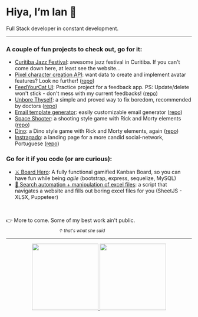 # Hiya, I’m Ian 👋
Full Stack developer in constant development.

<hr>

<h3>A couple of fun projects to check out, go for it:</h3>

- <a href="https://www.curitibajazzfestival.com.br" target="_blank">Curitiba Jazz Festival</a>: awesome jazz festival in Curitiba. If you can't come down here, at least see the website...
- <a href="https://character-creation-api.herokuapp.com/" target="_blank">Pixel character creation API</a>: want data to create and implement avatar features? Look no further! (<a href="https://github.com/ianisout/character-creation-api" target="_blank">repo</a>)
- <a href="https://feedyourcat-ui.netlify.app/" target="_blank"> FeedYourCat UI</a>: Practice project for a feedback app. PS: Update/delete won't stick - don't mess with my current feedbacks! (<a href="https://github.com/ianisout/feedback-app" target="_blank">repo</a>)
- <a href="https://unbore-thyself.herokuapp.com/" target="_blank">Unbore Thyself</a>: a simple and proved way to fix boredom, recommended by doctors (<a href="https://github.com/ianisout/unbore-thyself" target="_blank">repo</a>)
- <a href="https://ianisout.github.io/email-template-generator/" target="_blank">Email template generator</a>: easily customizable email generator (<a href="https://github.com/ianisout/email-template-generator" target="_blank">repo</a>)
- <a href="https://ianisout.github.io/spaceshooter-project/" target="_blank">Space Shooter</a>: a shooting style game with Rick and Morty elements (<a href="https://github.com/ianisout/spaceshooter-project" target="_blank">repo</a>)
- <a href="https://ianisout.github.io/dino-game-rick/" target="_blank">Dino</a>: a Dino style game with Rick and Morty elements, again (<a href="https://github.com/ianisout/dino-game-rick">repo</a>)
- <a href="https://ianisout.github.io/instragado/" target="_blank">Instragado</a>: a landing page for a more candid social-network, Portuguese (<a href="https://github.com/ianisout/instragado" target="_blank">repo</a>)


### Go for it if you code (or are curious):
- <a href="https://github.com/ianisout/BoardHero" target="_blank">⚔ Board Hero</a>: A fully functional gamified Kanban Board, so you can have fun while being _agile_ (bootstrap, express, sequelize, MySQL)
- <a href="https://github.com/ianisout/search-automation-xlsx" target="_blank"/>🤖 Search automation + manipulation of excel files</a>: a script that navigates a website and fills out boring excel files for you (SheetJS - XLSX, Puppeteer)
<br>

👉 More to come. Some of my best work ain't public.<br>
⠀⠀⠀⠀⠀⠀⠀⠀⠀⠀⠀⠀⠀⠀<sub><i>↑ that's what she said</i></sub>
<br>

<hr>

<div align="center">
  <a href="https://github.com/ianisout">
  <img height="180em" src="https://github-readme-stats.vercel.app/api?username=ianisout&show_icons=true&theme=github_dark&include_all_commits=true"/>
  <img height="180em" src="https://github-readme-stats.vercel.app/api/top-langs/?username=ianisout&layout=compact&langs_count=7&theme=github_dark"/>
</div>
